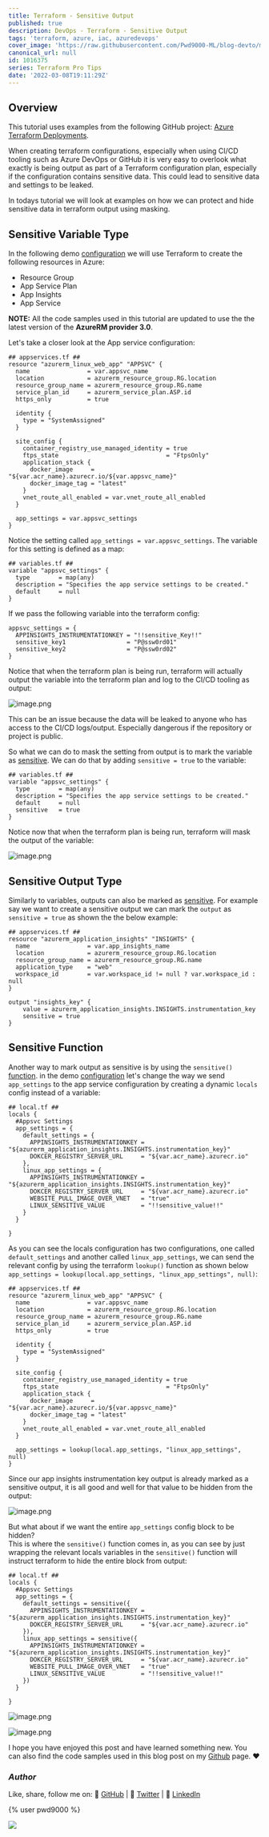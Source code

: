 ```yaml
---
title: Terraform - Sensitive Output
published: true
description: DevOps - Terraform - Sensitive Output
tags: 'terraform, azure, iac, azuredevops'
cover_image: 'https://raw.githubusercontent.com/Pwd9000-ML/blog-devto/main/posts/2022/DevOps-Terraform-Sensitive-Output/assets/main-tf-tips.png'
canonical_url: null
id: 1016375
series: Terraform Pro Tips
date: '2022-03-08T19:11:29Z'
---
```


## Overview

This tutorial uses examples from the following GitHub project: [Azure Terraform Deployments](https://github.com/Pwd9000-ML/Azure-Terraform-Deployments).

When creating terraform configurations, especially when using CI/CD tooling such as Azure DevOps or GitHub it is very easy to overlook what exactly is being output as part of a Terraform configuration plan, especially if the configuration contains sensitive data. This could lead to sensitive data and settings to be leaked.

In todays tutorial we will look at examples on how we can protect and hide sensitive data in terraform output using masking.

## Sensitive Variable Type

In the following demo [configuration](https://github.com/Pwd9000-ML/Azure-Terraform-Deployments/tree/master/04_App_Acr) we will use Terraform to create the following resources in Azure:

- Resource Group
- App Service Plan
- App Insights
- App Service

**NOTE:** All the code samples used in this tutorial are updated to use the the latest version of the **AzureRM provider 3.0**.

Let's take a closer look at the App service configuration:

```hcl
## appservices.tf ##
resource "azurerm_linux_web_app" "APPSVC" {
  name                = var.appsvc_name
  location            = azurerm_resource_group.RG.location
  resource_group_name = azurerm_resource_group.RG.name
  service_plan_id     = azurerm_service_plan.ASP.id
  https_only          = true

  identity {
    type = "SystemAssigned"
  }

  site_config {
    container_registry_use_managed_identity = true
    ftps_state                              = "FtpsOnly"
    application_stack {
      docker_image     = "${var.acr_name}.azurecr.io/${var.appsvc_name}"
      docker_image_tag = "latest"
    }
    vnet_route_all_enabled = var.vnet_route_all_enabled
  }

  app_settings = var.appsvc_settings
}
```

Notice the setting called `app_settings = var.appsvc_settings`. The variable for this setting is defined as a map:

```hcl
## variables.tf ##
variable "appsvc_settings" {
  type        = map(any)
  description = "Specifies the app service settings to be created."
  default     = null
}
```

If we pass the following variable into the terraform config:

```hcl
appsvc_settings = {
  APPINSIGHTS_INSTRUMENTATIONKEY = "!!sensitive_Key!!"
  sensitive_key1                 = "P@ssw0rd01"
  sensitive_key2                 = "P@ssw0rd02"
}
```

Notice that when the terraform plan is being run, terraform will actually output the variable into the terraform plan and log to the CI/CD tooling as output:

![image.png](https://raw.githubusercontent.com/Pwd9000-ML/blog-devto/main/posts/2022/DevOps-Terraform-Sensitive-Output/assets/var01.png)

This can be an issue because the data will be leaked to anyone who has access to the CI/CD logs/output. Especially dangerous if the repository or project is public.

So what we can do to mask the setting from output is to mark the variable as [sensitive](https://www.terraform.io/language/values/variables#suppressing-values-in-cli-output). We can do that by adding `sensitive = true` to the variable:

```hcl
## variables.tf ##
variable "appsvc_settings" {
  type        = map(any)
  description = "Specifies the app service settings to be created."
  default     = null
  sensitive   = true
}
```

Notice now that when the terraform plan is being run, terraform will mask the output of the variable:

![image.png](https://raw.githubusercontent.com/Pwd9000-ML/blog-devto/main/posts/2022/DevOps-Terraform-Sensitive-Output/assets/var02.png)

## Sensitive Output Type

Similarly to variables, outputs can also be marked as [sensitive](https://www.terraform.io/language/values/outputs#sensitive-suppressing-values-in-cli-output). For example say we want to create a sensitive output we can mark the `output` as `sensitive = true` as shown the the below example:

```hcl
## appservices.tf ##
resource "azurerm_application_insights" "INSIGHTS" {
  name                = var.app_insights_name
  location            = azurerm_resource_group.RG.location
  resource_group_name = azurerm_resource_group.RG.name
  application_type    = "web"
  workspace_id        = var.workspace_id != null ? var.workspace_id : null
}

output "insights_key" {
    value = azurerm_application_insights.INSIGHTS.instrumentation_key
    sensitive = true
}
```

## Sensitive Function

Another way to mark output as sensitive is by using the `sensitive()` [function](https://www.terraform.io/language/functions/sensitive). in the demo [configuration](https://github.com/Pwd9000-ML/Azure-Terraform-Deployments/tree/master/04_App_Acr) let's change the way we send `app_settings` to the app service configuration by creating a dynamic `locals` config instead of a variable:

```hcl
## local.tf ##
locals {
  #Appsvc Settings
  app_settings = {
    default_settings = {
      APPINSIGHTS_INSTRUMENTATIONKEY = "${azurerm_application_insights.INSIGHTS.instrumentation_key}"
      DOKCER_REGISTRY_SERVER_URL     = "${var.acr_name}.azurecr.io"
    },
    linux_app_settings = {
      APPINSIGHTS_INSTRUMENTATIONKEY = "${azurerm_application_insights.INSIGHTS.instrumentation_key}"
      DOKCER_REGISTRY_SERVER_URL     = "${var.acr_name}.azurecr.io"
      WEBSITE_PULL_IMAGE_OVER_VNET   = "true"
      LINUX_SENSITIVE_VALUE          = "!!sensitive_value!!"
    }
  }

}
```

As you can see the locals configuration has two configurations, one called `default_settings` and another called `linux_app_settings`, we can send the relevant config by using the terraform `lookup()` function as shown below `app_settings = lookup(local.app_settings, "linux_app_settings", null)`:

```hcl
## appservices.tf ##
resource "azurerm_linux_web_app" "APPSVC" {
  name                = var.appsvc_name
  location            = azurerm_resource_group.RG.location
  resource_group_name = azurerm_resource_group.RG.name
  service_plan_id     = azurerm_service_plan.ASP.id
  https_only          = true

  identity {
    type = "SystemAssigned"
  }

  site_config {
    container_registry_use_managed_identity = true
    ftps_state                              = "FtpsOnly"
    application_stack {
      docker_image     = "${var.acr_name}.azurecr.io/${var.appsvc_name}"
      docker_image_tag = "latest"
    }
    vnet_route_all_enabled = var.vnet_route_all_enabled
  }

  app_settings = lookup(local.app_settings, "linux_app_settings", null)
}
```

Since our app insights instrumentation key output is already marked as a sensitive output, it is all good and well for that value to be hidden from the output:

![image.png](https://raw.githubusercontent.com/Pwd9000-ML/blog-devto/main/posts/2022/DevOps-Terraform-Sensitive-Output/assets/lookup01.png)

But what about if we want the entire `app_settings` config block to be hidden?  
This is where the `sensitive()` function comes in, as you can see by just wrapping the relevant locals variables in the `sensitive()` function will instruct terraform to hide the entire block from output:

```hcl
## local.tf ##
locals {
  #Appsvc Settings
  app_settings = {
    default_settings = sensitive({
      APPINSIGHTS_INSTRUMENTATIONKEY = "${azurerm_application_insights.INSIGHTS.instrumentation_key}"
      DOKCER_REGISTRY_SERVER_URL     = "${var.acr_name}.azurecr.io"
    }),
    linux_app_settings = sensitive({
      APPINSIGHTS_INSTRUMENTATIONKEY = "${azurerm_application_insights.INSIGHTS.instrumentation_key}"
      DOKCER_REGISTRY_SERVER_URL     = "${var.acr_name}.azurecr.io"
      WEBSITE_PULL_IMAGE_OVER_VNET   = "true"
      LINUX_SENSITIVE_VALUE          = "!!sensitive_value!!"
    })
  }

}
```

![image.png](https://raw.githubusercontent.com/Pwd9000-ML/blog-devto/main/posts/2022/DevOps-Terraform-Sensitive-Output/assets/lookup02.png)

![image.png](https://raw.githubusercontent.com/Pwd9000-ML/blog-devto/main/posts/2022/DevOps-Terraform-Sensitive-Output/assets/appsvc.png)

I hope you have enjoyed this post and have learned something new. You can also find the code samples used in this blog post on my [Github](https://github.com/Pwd9000-ML/Azure-Terraform-Deployments/tree/master/04_App_Acr) page. :heart:

### _Author_

Like, share, follow me on: :octopus: [GitHub](https://github.com/Pwd9000-ML) | :penguin: [Twitter](https://twitter.com/pwd9000) | :space_invader: [LinkedIn](https://www.linkedin.com/in/marcel-l-61b0a96b/)

{% user pwd9000 %}

<a href="https://www.buymeacoffee.com/pwd9000"><img src="https://img.buymeacoffee.com/button-api/?text=Buy me a coffee&emoji=&slug=pwd9000&button_colour=FFDD00&font_colour=000000&font_family=Cookie&outline_colour=000000&coffee_colour=ffffff"></a>
